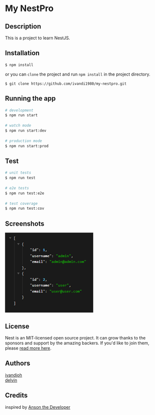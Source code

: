 # My NestPro

## Description
This is a project to learn NestJS.

## Installation

```bash
$ npm install
```

or you can `clone` the project and run `npm install` in the project directory.
```angular2html
$ git clone https://github.com/ivandi1980/my-nestpro.git
```

## Running the app

```bash
# development
$ npm run start

# watch mode
$ npm run start:dev

# production mode
$ npm run start:prod
```

## Test

```bash
# unit tests
$ npm run test

# e2e tests
$ npm run test:e2e

# test coverage
$ npm run test:cov
```

## Screenshots
![Get All Users](/assets/get_all_users.png)

## License

Nest is an MIT-licensed open source project. It can grow thanks to the sponsors and support by the amazing backers. If you'd like to join them, please [read more here](https://docs.nestjs.com/support).

## Authors
[ivandjoh](https://linkedin.com/in/ivandjoh)  
[delvin](https://github.com/delvincakep)


## Credits
inspired by [Anson the Developer](https://www.youtube.com/watch?v=xzu3QXwo1BU&list=PL_cUvD4qzbkw-phjGK2qq0nQiG6gw1cKK)
